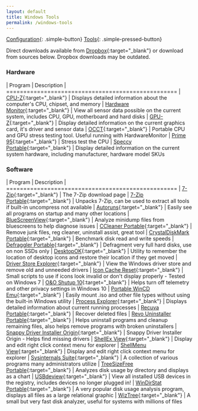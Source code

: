 ```yaml
---
layout: default
title: Windows Tools
permalink: /windows-tools
---
```


[Configuration]({{site.url}}/windows){: .simple-button}
[Tools]({{site.url}}/windows-tools){: .simple-pressed-button}

Direct downloads available from [Dropbox](https://www.dropbox.com/sh/4lgb3t1pr7n8xya/AAAXy7FZl6OyrQCeTVV-s2--a?dl=0&lst=){:target="_blank"} or download from sources below. Dropbox downloads may be outdated.

### Hardware

| Program                             | Description
| ==================================================
| [CPU-Z](https://www.cpuid.com/softwares/cpu-z.html){:target="_blank"} | Displays detailed information about the computer's CPU, chipset, and memory
| [Hardware Monitor](https://www.cpuid.com/softwares/hwmonitor.html){:target="_blank"} | View all sensor data possible on the current system, includes CPU, GPU, motherboard and hard disks
| [GPU-Z](https://www.techpowerup.com/download/techpowerup-gpu-z/){:target="_blank"} | Display detailed information on the current graphics card, it's driver and sensor data
| [OCCT](https://www.ocbase.com/){:target="_blank"} | Portable CPU and GPU stress testing tool. Useful running with HardwareMonitor
| [Prime 95](https://www.techpowerup.com/download/prime95/){:target="_blank"} | Stress test the CPU
| [Speccy Portable](https://www.dropbox.com/s/hfezziurmf8y2kk/SpeccyPortable.zip?dl=1){:target="_blank"} | Display detailed information on the current system hardware, including manufacturer, hardware model SKUs

### Software

| Program                             | Description
| ==================================================
| [7-Zip](https://www.7-zip.org/download.html){:target="_blank"} | The 7-Zip download page
| [7-Zip Portable](https://portableapps.com/apps/utilities/7-zip_portable){:target="_blank"} | Unpacks 7-Zip, can be used to extract all tools if built-in uncompress not available
| [Autoruns](https://docs.microsoft.com/en-us/sysinternals/downloads/autoruns#download){:target="_blank"} | Easily see all programs on startup and many other locations
| [BlueScreenView](https://www.nirsoft.net/utils/blue_screen_view.html#DownloadLinks){:target="_blank"} | Analyze minidump files from bluescreens to help diagnose issues
| [CCleaner Portable](https://www.ccleaner.com/ccleaner/builds){:target="_blank"} | Remove junk files, reg cleaner, uninstall assist, great tool
| [CrystalDiskMark Portable](https://portableapps.com/apps/utilities/crystaldiskmark_portable){:target="_blank"} | Benchmark disk read and write speeds
| [Defraggler Portable](https://www.dropbox.com/s/l50b4c8eu1ko5b8/DefragglerPortable.zip?dl=1){:target="_blank"} | Defragment very full hard disks, use on non SSDs only
| [DesktopOK](https://www.softwareok.com/?Download=desktopok){:target="_blank"} | Utility to remember the location of desktop icons and restore their location if they get moved
| [Driver Store Explorer](https://github.com/lostindark/DriverStoreExplorer/releases){:target="_blank"} | View the Windows driver store and remove old and unneeded drivers
| [Icon Cache Reset](https://www.dropbox.com/s/nnrpppf3qjrv933/IconCacheReset.zip?dl=1){:target="_blank"} | Small scripts to use if icons look invalid or don't display properly - Tested on Windows 7
| [O&O Shutup 10](https://www.oo-software.com/en/shutup10){:target="_blank"} | Helps turn off telemetry and other privacy settings in Windows 10
| [Portable WinCD Emu](https://github.com/sysprogs/WinCDEmu/releases/){:target="_blank"} | Easily mount .iso and other file types without using the built-in Windows utility
| [Process Explorer](https://docs.microsoft.com/en-us/sysinternals/downloads/process-explorer){:target="_blank"} | Displays detailed information about current running processes
| [Recuva Portable](https://www.dropbox.com/s/cee3c10mp6ew6dn/RecuvaPortable.zip?dl=1){:target="_blank"} | Recover deleted files
| [Revo Uninstaller Portable](https://portableapps.com/apps/utilities/revo_uninstaller_portable){:target="_blank"} | Helps uninstall programs and cleanup remaining files, also helps remove programs with broken uninstallers
| [Snappy Driver Installer Origin](https://www.snappy-driver-installer.org/download/){:target="_blank"} | Snappy Driver Installer Origin - Helps find missing drivers
| [ShellEx View](https://www.nirsoft.net/utils/shexview.html#DownloadLinks){:target="_blank"} | Display and edit right click context menu for explorer
| [ShellMenu View](https://www.nirsoft.net/utils/shell_menu_view.html){:target="_blank"} | Display and edit right click context menu for explorer
| [Sysinternals Suite](https://docs.microsoft.com/en-us/sysinternals/downloads/sysinternals-suite){:target="_blank"} | A collection of various programs many administrators utilize
| [TreeSizeFree Portable](https://portableapps.com/apps/utilities/treesize-free-portable){:target="_blank"} | Analyzes disk usage by directory and displays as a chart
| [USBdeview](https://www.nirsoft.net/utils/usb_devices_view.html#DownloadLinks){:target="_blank"} | View all installed USB devices in the registry, includes devices no longer plugged in!
| [WinDirStat Portable](https://portableapps.com/apps/utilities/windirstat_portable){:target="_blank"} | A very popular disk usage analysis program, displays all files as a large relational graphic
| [WizTree](https://antibody-software.com/web/software/software/wiztree-finds-the-files-and-folders-using-the-most-disk-space-on-your-hard-drive/){:target="_blank"} | A small but very fast disk analyzer, useful for systems with millions of files

